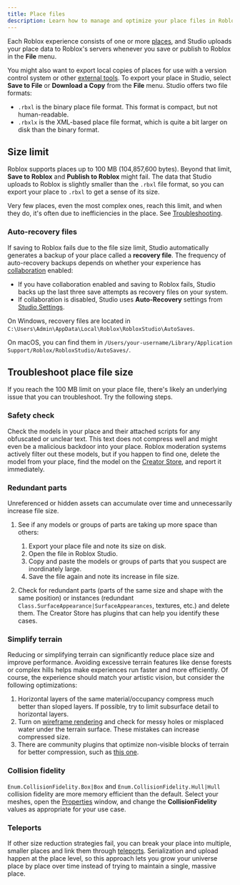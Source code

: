 ```yaml
---
title: Place files
description: Learn how to manage and optimize your place files in Roblox.
---
```


Each Roblox experience consists of one or more [places](index.md#places), and Studio uploads your place data to Roblox's servers whenever you save or publish to Roblox in the **File** menu.

You might also want to export local copies of places for use with a version control system or other [external tools](external-tools.md). To export your place in Studio, select **Save to File** or **Download a Copy** from the **File** menu. Studio offers two file formats:

- `.rbxl` is the binary place file format. This format is compact, but not human-readable.
- `.rbxlx` is the XML-based place file format, which is quite a bit larger on disk than the binary format.

## Size limit

Roblox supports places up to 100 MB (104,857,600 bytes). Beyond that limit, **Save to Roblox** and **Publish to Roblox** might fail. The data that Studio uploads to Roblox is slightly smaller than the `.rbxl` file format, so you can export your place to `.rbxl` to get a sense of its size.

Very few places, even the most complex ones, reach this limit, and when they do, it's often due to inefficiencies in the place. See [Troubleshooting](#troubleshoot-place-file-size).

### Auto-recovery files

If saving to Roblox fails due to the file size limit, Studio automatically generates a backup of your place called a **recovery file**. The frequency of auto-recovery backups depends on whether your experience has [collaboration](collaboration.md) enabled:

- If you have collaboration enabled and saving to Roblox fails, Studio backs up the last three save attempts as recovery files on your system.
- If collaboration is disabled, Studio uses **Auto-Recovery** settings from [Studio Settings](../studio/setup.md#customization).

On Windows, recovery files are located in `C:\Users\Admin\AppData\Local\Roblox\RobloxStudio\AutoSaves`.

On macOS, you can find them in `/Users/your-username/Library/Application Support/Roblox/RobloxStudio/AutoSaves/`.

## Troubleshoot place file size

If you reach the 100 MB limit on your place file, there's likely an underlying issue that you can troubleshoot. Try the following steps.

### Safety check

Check the models in your place and their attached scripts for any obfuscated or unclear text. This text does not compress well and might even be a malicious backdoor into your place. Roblox moderation systems actively filter out these models, but if you happen to find one, delete the model from your place, find the model on the [Creator Store](https://create.roblox.com/store/models), and report it immediately.

### Redundant parts

Unreferenced or hidden assets can accumulate over time and unnecessarily increase file size.

1. See if any models or groups of parts are taking up more space than others:

   1. Export your place file and note its size on disk.
   1. Open the file in Roblox Studio.
   1. Copy and paste the models or groups of parts that you suspect are inordinately large.
   1. Save the file again and note its increase in file size.

1. Check for redundant parts (parts of the same size and shape with the same position) or instances (redundant `Class.SurfaceAppearance|SurfaceAppearances`, textures, etc.) and delete them. The Creator Store has plugins that can help you identify these cases.

### Simplify terrain

Reducing or simplifying terrain can significantly reduce place size and improve performance. Avoiding excessive terrain features like dense forests or complex hills helps make experiences run faster and more efficiently. Of course, the experience should match your artistic vision, but consider the following optimizations:

1. Horizontal layers of the same material/occupancy compress much better than sloped layers. If possible, try to limit subsurface detail to horizontal layers.
1. Turn on [wireframe rendering](../studio/view-tab.md#grid-and-wireframe) and check for messy holes or misplaced water under the terrain surface. These mistakes can increase compressed size.
1. There are community plugins that optimize non-visible blocks of terrain for better compression, such as [this one](https://create.roblox.com/store/asset/133396894381603/Terrain-File-Size-Optimizer).

### Collision fidelity

`Enum.CollisionFidelity.Box|Box` and `Enum.CollisionFidelity.Hull|Hull` collision fidelity are more memory efficient than the default. Select your meshes, open the [Properties](../studio/properties.md) window, and change the **CollisionFidelity** values as appropriate for your use case.

### Teleports

If other size reduction strategies fail, you can break your place into multiple, smaller places and link them through [teleports](teleport.md). Serialization and upload happen at the place level, so this approach lets you grow your universe place by place over time instead of trying to maintain a single, massive place.

